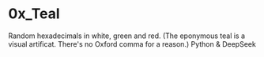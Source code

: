 # 0x_Teal
Random hexadecimals in white, green and red. (The eponymous teal is a visual artificat. There's no Oxford comma for a reason.) 
Python & DeepSeek
